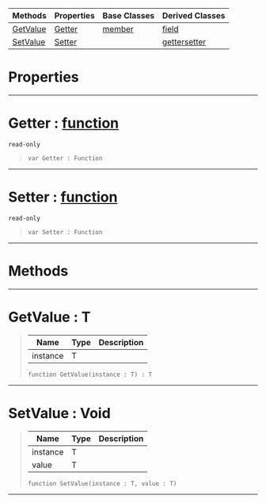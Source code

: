 |Methods|Properties|Base Classes|Derived Classes|
|---|---|---|---|
|[ GetValue](https://plasmaengine.github.io/PlasmaDocs/Plasma1/C++/code_reference/lightning_base_types/property.markdown#getvalue-plasma-engine-doc)|[ Getter](https://plasmaengine.github.io/PlasmaDocs/Plasma1/C++/code_reference/lightning_base_types/property.markdown#getter-plasma-engine-docum)|[member](https://plasmaengine.github.io/PlasmaDocs/Plasma1/C++/code_reference/lightning_base_types/member.markdown)|[field](https://plasmaengine.github.io/PlasmaDocs/Plasma1/C++/code_reference/lightning_base_types/field.markdown)|
|[ SetValue](https://plasmaengine.github.io/PlasmaDocs/Plasma1/C++/code_reference/lightning_base_types/property.markdown#setvalue-void)|[ Setter](https://plasmaengine.github.io/PlasmaDocs/Plasma1/C++/code_reference/lightning_base_types/property.markdown#setter-plasma-engine-docum)| |[gettersetter](https://plasmaengine.github.io/PlasmaDocs/Plasma1/C++/code_reference/lightning_base_types/gettersetter.markdown)|


 #  Properties


---  
 #  Getter : [function](https://plasmaengine.github.io/PlasmaDocs/Plasma1/C++/code_reference/lightning_base_types/function.markdown)

 `read-only`

> 
> ``` lang=cpp, name=Lightning
> var Getter : Function


---  
 #  Setter : [function](https://plasmaengine.github.io/PlasmaDocs/Plasma1/C++/code_reference/lightning_base_types/function.markdown)

 `read-only`

> 
> ``` lang=cpp, name=Lightning
> var Setter : Function


---  
 #  Methods


---  
 #  GetValue : T

> 
> |Name|Type|Description|
> |---|---|---|
> |instance|T| |
> ``` lang=cpp, name=Lightning
> function GetValue(instance : T) : T
> ``` 


---  
 #  SetValue : Void

> 
> |Name|Type|Description|
> |---|---|---|
> |instance|T| |
> |value|T| |
> ``` lang=cpp, name=Lightning
> function SetValue(instance : T, value : T)
> ``` 


---  
 

 